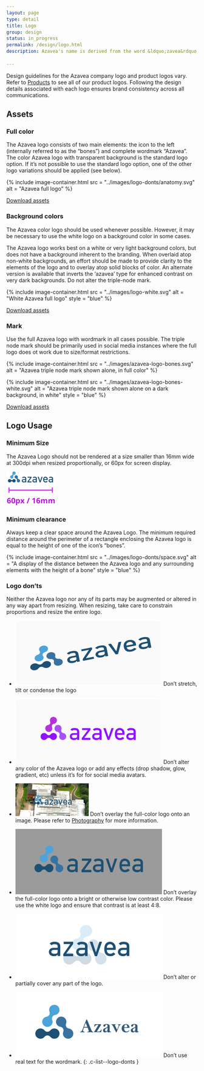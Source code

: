 ```yaml
---
layout: page
type: detail
title: Logo
group: design
status: in_progress
permalink: /design/logo.html
description: Azavea's name is derived from the word &ldquo;zavea&rdquo;, which means &ldquo;perspective&rdquo; in [Urdu](https://en.wikipedia.org/wiki/Urdu).

---
```


Design guidelines for the Azavea company logo and product logos vary. Refer to [Products](/communication/products.html) to see all of our product logos. Following the design details associated with each logo ensures brand consistency across all communications.

## Assets

### Full color
The Azavea logo consists of two main elements: the icon to the left (internally referred to as the &ldquo;bones&rdquo;) and complete wordmark &ldquo;Azavea&rdquo;. The color Azavea logo with transparent background is the standard logo option. If it’s not possible to use the standard logo option, one of the other logo variations should be applied (see below).

{% include image-container.html
  src =  "../images/logo-donts/anatomy.svg"
  alt =  "Azavea full logo"
%}

<a href="/downloads/azavea-full-logo.zip" class="c-btn c-btn--small" download>Download assets</a>

### Background colors
The Azavea color logo should be used whenever possible. However, it may be necessary to use the white logo on a background color in some cases. 

The Azavea logo works best on a white or very light background colors, but does not have a background inherent to the branding. When overlaid atop non-white backgrounds, an effort should be made to provide clarity to the elements of the logo and to overlay atop solid blocks of color. An alternate version is available that inverts the ‘azavea’ type for enhanced contrast on very dark backgrounds. Do not alter the triple-node mark.

{% include image-container.html
  src =  "../images/logo-white.svg"
  alt =  "White Azavea full logo"
  style = "blue"
%}

<a href="/downloads/azavea-full-logo.zip" class="c-btn c-btn--small" download>Download assets</a>

### Mark
Use the full Azavea logo with wordmark in all cases possible. The triple node mark should be primarily used in social media instances where the full logo does ot work due to size/format restrictions.

<div class="c-mark-container" markdown="1">
  {% include image-container.html
    src =  "../images/azavea-logo-bones.svg"
    alt =  "Azavea triple node mark shown alone, in full color"
  %}

  {% include image-container.html
    src =  "../images/azavea-logo-bones-white.svg"
    alt =  "Azavea triple node mark shown alone on a dark background, in white"
    style = "blue"
  %}
</div>

<a href="/downloads/azavea-mark.zip" class="c-btn c-btn--small">Download assets</a>

## Logo Usage

### Minimum Size
The Azavea Logo should not be rendered at a size smaller than 16mm wide at 300dpi when resized proportionally, or 60px for screen display.

<div class="c-image-container">
  <div class="c-image c-logo--smallest">
    <img src="../images/logo-donts/smallest.svg" 
         alt="The Azavea full logo shown at the smallest size the logo should be shown">
  </div>
</div>

### Minimum clearance
Always keep a clear space around the Azavea Logo. The minimum required distance around the perimeter of a rectangle enclosing the Azavea logo is equal to the height of one of the icon&rsquo;s &ldquo;bones&rdquo;.

{% include image-container.html
  src =  "../images/logo-donts/space.svg"
  alt =  "A display of the distance between the Azavea logo and any surrounding elements with the height of a bone"
  style = "blue"
%}

### Logo don’ts
Neither the Azavea logo nor any of its parts may be augmented or altered in any way apart from resizing. When resizing, take care to constrain proportions and resize the entire logo.

- ![Azavea logo tilted and stretched horizontally](../images/logo-donts/stretched.svg)
  <span class="c-list--explanation">
    Don’t stretch, tilt or condense the logo
  </span>

- ![Azavea logo in various shades of purple](../images/logo-donts/color.svg)
  <span class="c-list--explanation">
    Don’t alter any color of the Azavea logo or add any effects (drop shadow, glow, gradient, etc) unless it’s for for social media avatars.
  </span>

- ![Full-color Azavea logo overtop of an image](../images/logo-donts/image.png)
  <span class="c-list--explanation">
    Don’t overlay the full-color logo onto an image. Please refer to [Photography](/design/photography.html) for more information.
  </span>

- ![Full-color Azavea logo overtop of an image](../images/logo-donts/low-contrast.svg)
  <span class="c-list--explanation">
    Don’t overlay the full-color logo onto a bright or otherwise low contrast color. Please use the white logo and ensure that contrast is at least 4:8.
  </span>

- ![Azavea wordmark placed on top of the disproportionate, low-opacity mark](../images/logo-donts/obscured.svg)
  <span class="c-list--explanation">
    Don’t alter or partially cover any part of the logo.
  </span>

- ![Azavea mark shown next to real type instead of the logo wordmark](../images/logo-donts/font.svg)
  <span class="c-list--explanation">
    Don’t use real text for the wordmark.
  </span>
{: .c-list--logo-donts }